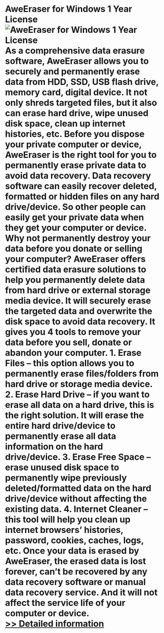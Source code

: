 # AweEraser for Windows 1 Year License<br />![AweEraser for Windows 1 Year License](https://mycommerce.akamaized.net/api/pimages/P301011224/BIG/301011224.PNG)<br />As a comprehensive data erasure software, AweEraser allows you to securely and permanently erase data from HDD, SSD, USB flash drive, memory card, digital device. It not only shreds targeted files, but it also can erase hard drive, wipe unused disk space, clean up internet histories, etc. Before you dispose your private computer or device, AweEraser is the right tool for you to permanently erase private data to avoid data recovery. Data recovery software can easily recover deleted, formatted or hidden files on any hard drive/device. So other people can easily get your private data when they get your computer or device. Why not permanently destroy your data before you donate or selling your computer? AweEraser offers certified data erasure solutions to help you permanently delete data from hard drive or external storage media device. It will securely erase the targeted data and overwrite the disk space to avoid data recovery. It gives you 4 tools to remove your data before you sell, donate or abandon your computer. 1. Erase Files – this option allows you to permanently erase files/folders from hard drive or storage media device. 2. Erase Hard Drive – if you want to erase all data on a hard drive, this is the right solution. It will erase the entire hard drive/device to permanently erase all data information on the hard drive/device. 3. Erase Free Space – erase unused disk space to permanently wipe previously deleted/formatted data on the hard drive/device without affecting the existing data. 4. Internet Cleaner – this tool will help you clean up internet browsers’ histories, password, cookies, caches, logs, etc. Once your data is erased by AweEraser, the erased data is lost forever, can’t be recovered by any data recovery software or manual data recovery service. And it will not affect the service life of your computer or device.<br />[>> Detailed information](https://secure.shareit.com/shareit/product.html?productid=301011224&affiliateid=200057808)